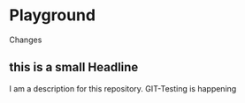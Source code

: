 # Playground

Changes

## this is a small Headline

I am a description for this repository.
GIT-Testing is happening 
